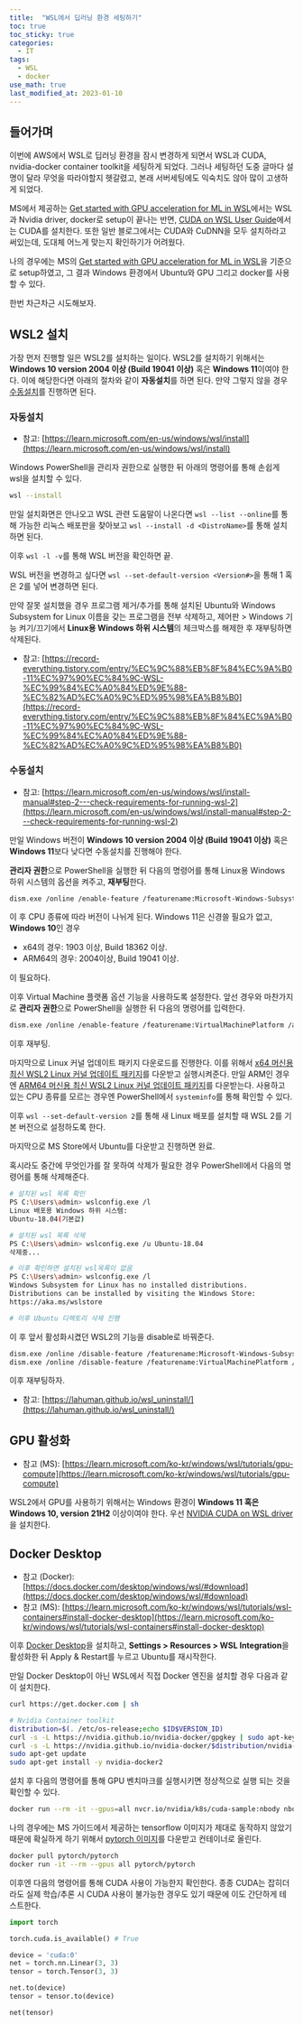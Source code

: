 ```yaml
---
title:  "WSL에서 딥러닝 환경 세팅하기"
toc: true
toc_sticky: true
categories:
  - IT
tags:
  - WSL
  - docker
use_math: true
last_modified_at: 2023-01-10
---
```


## 들어가며

이번에 AWS에서 WSL로 딥러닝 환경을 잠시 변경하게 되면서 WSL과 CUDA, nvidia-docker container toolkit을 세팅하게 되었다.
그러나 세팅하던 도중 글마다 설명이 달라 무엇을 따라야할지 헷갈렸고, 본래 서버세팅에도 익숙치도 않아 많이 고생하게 되었다.

MS에서 제공하는 [Get started with GPU acceleration for ML in WSL](https://learn.microsoft.com/en-us/windows/wsl/tutorials/gpu-compute)에서는 WSL과 Nvidia driver, docker로 setup이 끝나는 반면, [CUDA on WSL User Guide](https://docs.nvidia.com/cuda/wsl-user-guide/index.html#getting-started-with-cuda-on-wsl)에서는 CUDA를 설치한다.
또한 일반 블로그에서는 CUDA와 CuDNN을 모두 설치하라고 써있는데, 도대체 어느게 맞는지 확인하기가 어려웠다.

나의 경우에는 MS의 [Get started with GPU acceleration for ML in WSL](https://learn.microsoft.com/en-us/windows/wsl/tutorials/gpu-compute)을 기준으로 setup하였고, 그 결과 Windows 환경에서 Ubuntu와 GPU 그리고 docker를 사용할 수 있다.

한번 차근차근 시도해보자.

## WSL2 설치

가장 먼저 진행할 일은 WSL2를 설치하는 일이다.
WSL2를 설치하기 위해서는 **Windows 10 version 2004 이상 (Build 19041 이상)** 혹은 **Windows 11**이여야 한다.
이에 해당한다면 아래의 절차와 같이 **자동설치**를 하면 된다.
만약 그렇지 않을 경우 [수동설치](#수동설치)를 진행하면 된다.

### 자동설치

- 참고: [https://learn.microsoft.com/en-us/windows/wsl/install](https://learn.microsoft.com/en-us/windows/wsl/install)

Windows PowerShell을 관리자 권한으로 실행한 뒤 아래의 명령어를 통해 손쉽게 wsl을 설치할 수 있다.

```bash
wsl --install
```

만일 설치화면은 안나오고 WSL 관련 도움말이 나온다면 `wsl --list --online`를 통해 가능한 리눅스 배포판을 찾아보고 `wsl --install -d <DistroName>`를 통해 설치하면 된다.

이후 `wsl -l -v`를 통해 WSL 버전을 확인하면 끝.

WSL 버전을 변경하고 싶다면 `wsl --set-default-version <Version#>`을 통해 1 혹은 2를 넣어 변경하면 된다.

만약 잘못 설치했을 경우 프로그램 제거/추가를 통해 설치된 Ubuntu와 Windows Subsystem for Linux 이름을 갖는 프로그램을 전부 삭제하고, 제어판 > Windows 기능 켜기/끄기에서 **Linux용 Windows 하위 시스템**의 체크박스를 해제한 후 재부팅하면 삭제된다.

- 참고: [https://record-everything.tistory.com/entry/%EC%9C%88%EB%8F%84%EC%9A%B0-11%EC%97%90%EC%84%9C-WSL-%EC%99%84%EC%A0%84%ED%9E%88-%EC%82%AD%EC%A0%9C%ED%95%98%EA%B8%B0](https://record-everything.tistory.com/entry/%EC%9C%88%EB%8F%84%EC%9A%B0-11%EC%97%90%EC%84%9C-WSL-%EC%99%84%EC%A0%84%ED%9E%88-%EC%82%AD%EC%A0%9C%ED%95%98%EA%B8%B0)


### 수동설치

- 참고: [https://learn.microsoft.com/en-us/windows/wsl/install-manual#step-2---check-requirements-for-running-wsl-2](https://learn.microsoft.com/en-us/windows/wsl/install-manual#step-2---check-requirements-for-running-wsl-2)

만일 Windows 버전이 **Windows 10 version 2004 이상 (Build 19041 이상)** 혹은 **Windows 11**보다 낮다면 수동설치를 진행해야 한다.

**관리자 권한**으로 PowerShell을 실행한 뒤 다음의 명령어를 통해 Linux용 Windows 하위 시스템의 옵션을 켜주고, **재부팅**한다.

```bash
dism.exe /online /enable-feature /featurename:Microsoft-Windows-Subsystem-Linux /all /norestart
```

이 후 CPU 종류에 따라 버전이 나뉘게 된다. Windows 11은 신경쓸 필요가 없고, **Windows 10**인 경우
- x64의 경우: 1903 이상, Build 18362 이상.
- ARM64의 경우: 2004이상, Build 19041 이상.

이 필요하다.

이후 Virtual Machine 플랫폼 옵션 기능을 사용하도록 설정한다.
앞선 경우와 마찬가지로 **관리자 권한**으로 PowerShell을 실행한 뒤 다음의 명령어를 입력한다.

```bash
dism.exe /online /enable-feature /featurename:VirtualMachinePlatform /all /norestart
```

이후 재부팅.

마지막으로 Linux 커널 업데이트 패키지 다운로드를 진행한다. 
이를 위해서 [x64 머신용 최신 WSL2 Linux 커널 업데이트 패키지](https://wslstorestorage.blob.core.windows.net/wslblob/wsl_update_x64.msi)를 다운받고 실행시켜준다. 
만일 ARM인 경우엔 [ARM64 머신용 최신 WSL2 Linux 커널 업데이트 패키지](https://wslstorestorage.blob.core.windows.net/wslblob/wsl_update_arm64.msi)를 다운받는다.
사용하고 있는 CPU 종류를 모르는 경우엔 PowerShell에서 `systeminfo`를 통해 확인할 수 있다.

이후 `wsl --set-default-version 2`를 통해 새 Linux 배포를 설치할 때 WSL 2를 기본 버전으로 설정하도록 한다.

마지막으로 MS Store에서 Ubuntu를 다운받고 진행하면 완료.

혹시라도 중간에 무엇인가를 잘 못하여 삭제가 필요한 경우 PowerShell에서 다음의 명령어를 통해 삭제해준다.

```bash
# 설치된 wsl 목록 확인
PS C:\Users\admin> wslconfig.exe /l
Linux 배포용 Windows 하위 시스템:
Ubuntu-18.04(기본값)

# 설치된 wsl 목록 삭제
PS C:\Users\admin> wslconfig.exe /u Ubuntu-18.04
삭제중...

# 이후 확인하면 설치된 wsl목록이 없음
PS C:\Users\admin> wslconfig.exe /l
Windows Subsystem for Linux has no installed distributions.
Distributions can be installed by visiting the Windows Store:
https://aka.ms/wslstore

# 이후 Ubuntu 디렉토리 삭제 진행
```

이 후 앞서 활성화시켰던 WSL2의 기능을 disable로 바꿔준다.

```bash
dism.exe /online /disable-feature /featurename:Microsoft-Windows-Subsystem-Linux /norestart
dism.exe /online /disable-feature /featurename:VirtualMachinePlatform /norestart
```

이후 재부팅하자.

- 참고: [https://lahuman.github.io/wsl_uninstall/](https://lahuman.github.io/wsl_uninstall/)

## GPU 활성화

- 참고 (MS): [https://learn.microsoft.com/ko-kr/windows/wsl/tutorials/gpu-compute](https://learn.microsoft.com/ko-kr/windows/wsl/tutorials/gpu-compute)

WSL2에서 GPU를 사용하기 위해서는 Windows 환경이 **Windows 11 혹은 Windows 10, version 21H2** 이상이여야 한다.
우선 [NVIDIA CUDA on WSL driver](https://www.nvidia.com/Download/index.aspx)을 설치한다.

## Docker Desktop

- 참고 (Docker): [https://docs.docker.com/desktop/windows/wsl/#download](https://docs.docker.com/desktop/windows/wsl/#download)
- 참고 (MS): [https://learn.microsoft.com/ko-kr/windows/wsl/tutorials/wsl-containers#install-docker-desktop](https://learn.microsoft.com/ko-kr/windows/wsl/tutorials/wsl-containers#install-docker-desktop)

이후 [Docker Desktop](https://docs.docker.com/desktop/windows/wsl/#download)을 설치하고, **Settings > Resources > WSL Integration**을 활성화한 뒤 Apply & Restart를 누르고 Ubuntu를 재시작한다.

만일 Docker Desktop이 아닌 WSL에서 직접 Docker 엔진을 설치할 경우 다음과 같이 설치한다.

```bash
curl https://get.docker.com | sh

# Nvidia Container toolkit
distribution=$(. /etc/os-release;echo $ID$VERSION_ID)
curl -s -L https://nvidia.github.io/nvidia-docker/gpgkey | sudo apt-key add -
curl -s -L https://nvidia.github.io/nvidia-docker/$distribution/nvidia-docker.list | sudo tee /etc/apt/sources.list.d/nvidia-docker.list
sudo apt-get update
sudo apt-get install -y nvidia-docker2
```

설치 후 다음의 명령어를 통해 GPU 벤치마크를 실행시키면 정상적으로 실행 되는 것을 확인할 수 있다.

```bash
docker run --rm -it --gpus=all nvcr.io/nvidia/k8s/cuda-sample:nbody nbody -gpu -benchmark
```

나의 경우에는 MS 가이드에서 제공하는 tensorflow 이미지가 제대로 동작하지 않았기 때문에 확실하게 하기 위해서 [pytorch 이미지](https://hub.docker.com/r/pytorch/pytorch)를 다운받고 컨테이너로 올린다.

```bash
docker pull pytorch/pytorch
docker run -it --rm --gpus all pytorch/pytorch
```

이후엔 다음의 명령어를 통해 CUDA 사용이 가능한지 확인한다.
종종 CUDA는 잡히더라도 실제 학습/추론 시 CUDA 사용이 불가능한 경우도 있기 때문에 이도 간단하게 테스트한다.

```py
import torch

torch.cuda.is_available() # True

device = 'cuda:0'
net = torch.nn.Linear(3, 3)
tensor = torch.Tensor(3, 3)

net.to(device)
tensor = tensor.to(device)

net(tensor)
```
